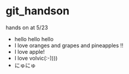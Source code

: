 # git_handson
hands on at 5/23

* hello hello hello
* I love oranges and grapes and pineapples !!
* I love apple!
* I love volvic(:-))))
* にゅにゅ

